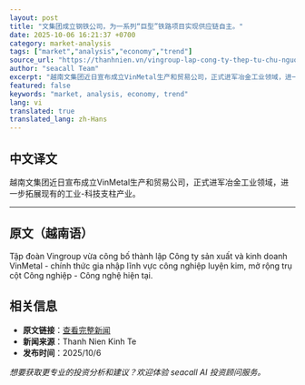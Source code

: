 ```yaml
---
layout: post
title: "文集团成立钢铁公司，为一系列“巨型”铁路项目实现供应链自主。"
date: 2025-10-06 16:21:37 +0700
category: market-analysis
tags: ["market","analysis","economy","trend"]
source_url: "https://thanhnien.vn/vingroup-lap-cong-ty-thep-tu-chu-nguon-cung-cho-loat-du-an-duong-sat-khung-185251006170539215.htm"
author: "seacall Team"
excerpt: "越南文集团近日宣布成立VinMetal生产和贸易公司，正式进军冶金工业领域，进一步拓展现有的工业-科技支柱产业。..."
featured: false
keywords: "market, analysis, economy, trend"
lang: vi
translated: true
translated_lang: zh-Hans
---
```


## 中文译文

越南文集团近日宣布成立VinMetal生产和贸易公司，正式进军冶金工业领域，进一步拓展现有的工业-科技支柱产业。

---

## 原文（越南语）

Tập đo&agrave;n Vingroup vừa c&ocirc;ng bố th&agrave;nh lập C&ocirc;ng ty sản xuất v&agrave; kinh doanh VinMetal - ch&iacute;nh thức gia nhập lĩnh vực c&ocirc;ng nghiệp luyện kim, mở rộng trụ cột C&ocirc;ng nghiệp - C&ocirc;ng nghệ hiện tại.

## 相关信息

- **原文链接**：[查看完整新闻](https://thanhnien.vn/vingroup-lap-cong-ty-thep-tu-chu-nguon-cung-cho-loat-du-an-duong-sat-khung-185251006170539215.htm)
- **新闻来源**：Thanh Nien Kinh Te
- **发布时间**：2025/10/6

*想要获取更专业的投资分析和建议？欢迎体验 seacall AI 投资顾问服务。*